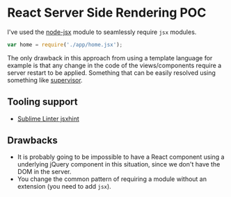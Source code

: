 # React Server Side Rendering POC

I've used the [node-jsx](https://www.npmjs.org/package/node-jsx) module to seamlessly require `jsx` modules.

```js
var home = require('./app/home.jsx');
```

The only drawback in this approach from using a template language for example is that any change in the code of the views/components require a server restart to be applied. Something that can be easily resolved using something like [supervisor](https://github.com/isaacs/node-supervisor).

## Tooling support

* [Sublime Linter jsxhint](https://github.com/SublimeLinter/SublimeLinter-jsxhint)

## Drawbacks

* It is probably going to be impossible to have a React component using a underlying jQuery component in this situation, since we don't have the DOM in the server.
* You change the common pattern of requiring a module without an extension (you need to add `jsx`).

